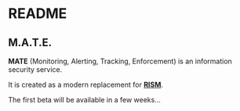 # README

## M.A.T.E.

**MATE** (Monitoring, Alerting, Tracking, Enforcement) is an information security service.

It is created as a modern replacement for **[RISM](https://github.com/atilla777/rism)**.

The first beta will be available in a few weeks...
